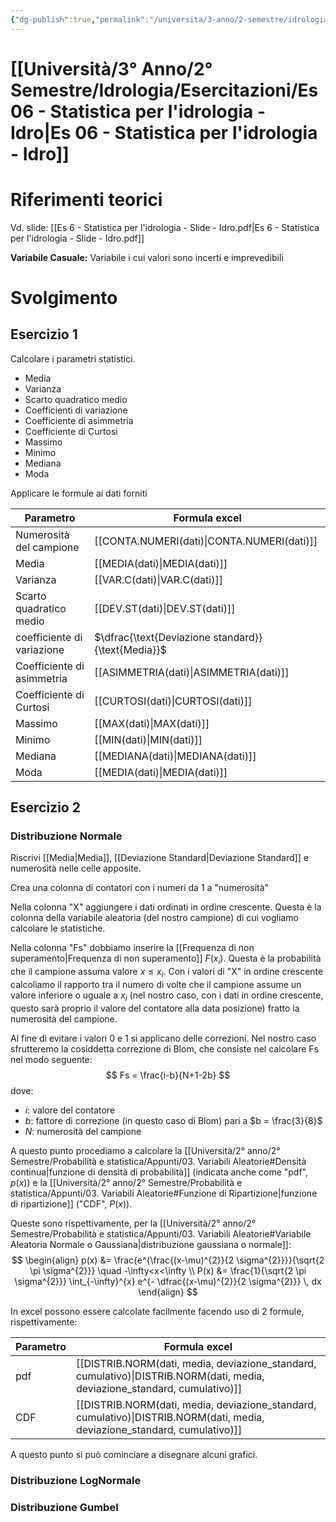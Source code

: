 ```yaml
---
{"dg-publish":true,"permalink":"/universita/3-anno/2-semestre/idrologia/esercitazioni/es-06-statistica-per-l-idrologia-idro/"}
---
```



# [[Università/3° Anno/2° Semestre/Idrologia/Esercitazioni/Es 06 - Statistica per l'idrologia - Idro\|Es 06 - Statistica per l'idrologia - Idro]]

# Riferimenti teorici

Vd. slide: [[Es 6 - Statistica per l'idrologia - Slide - Idro.pdf\|Es 6 - Statistica per l'idrologia - Slide - Idro.pdf]]

**Variabile Casuale:** Variabile i cui valori sono incerti e imprevedibili



# Svolgimento


## Esercizio 1

Calcolare i parametri statistici.
- Media
- Varianza
- Scarto quadratico medio
- Coefficienti di variazione
- Coefficiente di asimmetria
- Coefficiente di Curtosi
- Massimo
- Minimo
- Mediana
- Moda


Applicare le formule ai dati forniti

| Parametro                  | Formula excel                                      |
| -------------------------- | -------------------------------------------------- |
| Numerosità del campione    | [[CONTA.NUMERI(dati)\|CONTA.NUMERI(dati)]]                             |
| Media                      | [[MEDIA(dati)\|MEDIA(dati)]]                                    |
| Varianza                   | [[VAR.C(dati)\|VAR.C(dati)]]                                    |
| Scarto quadratico medio    | [[DEV.ST(dati)\|DEV.ST(dati)]]                                   |
| coefficiente di variazione | $\dfrac{\text{Deviazione standard}}{\text{Media}}$ |
| Coefficiente di asimmetria | [[ASIMMETRIA(dati)\|ASIMMETRIA(dati)]]                               |
| Coefficiente di Curtosi    | [[CURTOSI(dati)\|CURTOSI(dati)]]                                  |
| Massimo                    | [[MAX(dati)\|MAX(dati)]]                                      |
| Minimo                     | [[MIN(dati)\|MIN(dati)]]                                      |
| Mediana                    | [[MEDIANA(dati)\|MEDIANA(dati)]]                                  |
| Moda                       | [[MEDIA(dati)\|MEDIA(dati)]]                                    |


## Esercizio 2

### Distribuzione Normale

Riscrivi [[Media\|Media]], [[Deviazione Standard\|Deviazione Standard]] e numerosità nelle celle apposite.

Crea una colonna di contatori con i numeri da 1 a "numerosità"

Nella colonna "X" aggiungere i dati ordinati in ordine crescente. Questa è la colonna della variabile aleatoria (del nostro campione) di cui vogliamo calcolare le statistiche.

Nella colonna "Fs" dobbiamo inserire la [[Frequenza di non superamento\|Frequenza di non superamento]] $F(x_{i})$. Questa è la probabilità che il campione assuma valore $x\le x_{i}$. Con i valori di "X" in ordine crescente calcoliamo il rapporto tra il numero di volte che il campione assume un valore inferiore o uguale a $x_{i}$ (nel nostro caso, con i dati in ordine crescente, questo sarà proprio il valore del contatore alla data posizione) fratto la numerosità del campione.

Al fine di evitare i valori 0 e 1 si applicano delle correzioni. Nel nostro caso sfrutteremo la cosiddetta correzione di Blom, che consiste nel calcolare Fs nel modo seguente:
$$
Fs = \frac{i-b}{N+1-2b}
$$
dove:
- $i:$ valore del contatore
- $b:$ fattore di correzione (in questo caso di Blom) pari a $b = \frac{3}{8}$
- $N:$ numerosità del campione


A questo punto procediamo a calcolare la [[Università/2° anno/2° Semestre/Probabilità e statistica/Appunti/03. Variabili Aleatorie#Densità continua\|funzione di densità di probabilità]] (indicata anche come "pdf", $p(x)$) e la [[Università/2° anno/2° Semestre/Probabilità e statistica/Appunti/03. Variabili Aleatorie#Funzione di Ripartizione\|funzione di ripartizione]] ("CDF", $P(x)$).

Queste sono rispettivamente, per la [[Università/2° anno/2° Semestre/Probabilità e statistica/Appunti/03. Variabili Aleatorie#Variabile Aleatoria Normale o Gaussiana\|distribuzione gaussiana o normale]]:
$$
\begin{align}
p(x) &= \frac{e^{\frac{(x-\mu)^{2}}{2 \sigma^{2}}}}{\sqrt{2 \pi \sigma^{2}}} \quad -\infty<x<\infty \\
P(x) &= \frac{1}{\sqrt{2 \pi \sigma^{2}}} \int_{-\infty}^{x} e^{- \dfrac{(x-\mu)^{2}}{2 \sigma^{2}}} \, dx 
\end{align}
$$


In excel possono essere calcolate facilmente facendo uso di 2 formule, rispettivamente:

| Parametro | Formula excel                                                  |
| --------- | -------------------------------------------------------------- |
| pdf       | [[DISTRIB.NORM(dati, media, deviazione_standard, cumulativo)\|DISTRIB.NORM(dati, media, deviazione_standard, cumulativo)]] |
| CDF       | [[DISTRIB.NORM(dati, media, deviazione_standard, cumulativo)\|DISTRIB.NORM(dati, media, deviazione_standard, cumulativo)]] |
A questo punto si può cominciare a disegnare alcuni grafici. 








### Distribuzione LogNormale



### Distribuzione Gumbel







